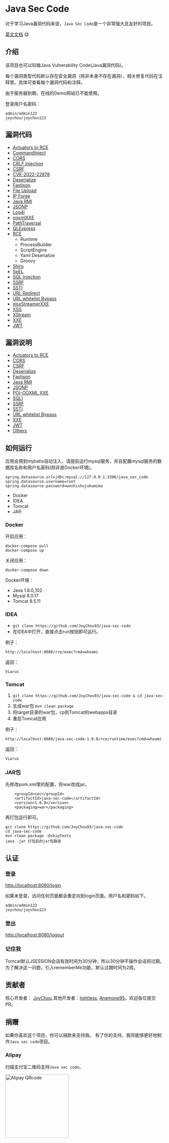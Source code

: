 # Java Sec Code

对于学习Java漏洞代码来说，`Java Sec Code`是一个非常强大且友好的项目。

[英文文档](https://github.com/JoyChou93/java-sec-code/blob/master/README.md) 😋

## 介绍

该项目也可以叫做Java Vulnerability Code(Java漏洞代码)。

每个漏洞类型代码默认存在安全漏洞（除非本身不存在漏洞），相关修复代码在注释里。具体可查看每个漏洞代码和注释。

由于服务器到期，在线的Demo网站已不能使用。

登录用户名密码：

```
admin/admin123
joychou/joychou123
```

## 漏洞代码

- [Actuators to RCE](https://github.com/JoyChou93/java-sec-code/blob/master/src/main/resources/logback-online.xml)
- [CommandInject](https://github.com/JoyChou93/java-sec-code/blob/master/src/main/java/org/joychou/controller/CommandInject.java)
- [CORS](https://github.com/JoyChou93/java-sec-code/blob/master/src/main/java/org/joychou/controller/CORS.java)
- [CRLF Injection](https://github.com/JoyChou93/java-sec-code/blob/master/src/main/java/org/joychou/controller/CRLFInjection.java)
- [CSRF](https://github.com/JoyChou93/java-sec-code/blob/master/src/main/java/org/joychou/security/WebSecurityConfig.java)
- [CVE-2022-22978](https://github.com/JoyChou93/java-sec-code/blob/master/src/main/java/org/joychou/security/WebSecurityConfig.java)
- [Deserialize](https://github.com/JoyChou93/java-sec-code/blob/master/src/main/java/org/joychou/controller/Deserialize.java)
- [Fastjson](https://github.com/JoyChou93/java-sec-code/blob/master/src/main/java/org/joychou/controller/Fastjson.java)
- [File Upload](https://github.com/JoyChou93/java-sec-code/blob/master/src/main/java/org/joychou/controller/FileUpload.java)
- [IP Forge](https://github.com/JoyChou93/java-sec-code/blob/master/src/main/java/org/joychou/controller/IPForge.java)
- [Java RMI](https://github.com/JoyChou93/java-sec-code/blob/master/src/main/java/org/joychou/RMI/Server.java)
- [JSONP](https://github.com/JoyChou93/java-sec-code/blob/master/src/main/java/org/joychou/controller/jsonp/JSONP.java)
- [Log4j](https://github.com/JoyChou93/java-sec-code/blob/master/src/main/java/org/joychou/controller/Log4j.java)
- [ooxmlXXE](https://github.com/JoyChou93/java-sec-code/blob/master/src/main/java/org/joychou/controller/othervulns/ooxmlXXE.java)
- [PathTraversal](https://github.com/JoyChou93/java-sec-code/blob/master/src/main/java/org/joychou/controller/PathTraversal.java)
- [QLExpress](https://github.com/JoyChou93/java-sec-code/blob/master/src/main/java/org/joychou/controller/QLExpress.java)
- [RCE](https://github.com/JoyChou93/java-sec-code/blob/master/src/main/java/org/joychou/controller/Rce.java)
    - Runtime
    - ProcessBuilder  
    - ScriptEngine
    - Yaml Deserialize
    - Groovy
- [Shiro](https://github.com/JoyChou93/java-sec-code/blob/master/src/main/java/org/joychou/controller/Shiro.java)
- [SpEL](https://github.com/JoyChou93/java-sec-code/blob/master/src/main/java/org/joychou/controller/SpEL.java)
- [SQL Injection](https://github.com/JoyChou93/java-sec-code/blob/master/src/main/java/org/joychou/controller/SQLI.java)
- [SSRF](https://github.com/JoyChou93/java-sec-code/blob/master/src/main/java/org/joychou/controller/SSRF.java)
- [SSTI](https://github.com/JoyChou93/java-sec-code/blob/master/src/main/java/org/joychou/controller/SSTI.java)
- [URL Redirect](https://github.com/JoyChou93/java-sec-code/blob/master/src/main/java/org/joychou/controller/URLRedirect.java)
- [URL whitelist Bypass](https://github.com/JoyChou93/java-sec-code/blob/master/src/main/java/org/joychou/controller/URLWhiteList.java)
- [xlsxStreamerXXE](https://github.com/JoyChou93/java-sec-code/blob/master/src/main/java/org/joychou/controller/othervulns/xlsxStreamerXXE.java)
- [XSS](https://github.com/JoyChou93/java-sec-code/blob/master/src/main/java/org/joychou/controller/XSS.java)
- [XStream](https://github.com/JoyChou93/java-sec-code/blob/master/src/main/java/org/joychou/controller/XStreamRce.java)
- [XXE](https://github.com/JoyChou93/java-sec-code/blob/master/src/main/java/org/joychou/controller/XXE.java)
- [JWT](https://github.com/JoyChou93/java-sec-code/blob/master/src/main/java/org/joychou/controller/Jwt.java)

## 漏洞说明

- [Actuators to RCE](https://github.com/JoyChou93/java-sec-code/wiki/Actuators-to-RCE)
- [CORS](https://github.com/JoyChou93/java-sec-code/wiki/CORS)
- [CSRF](https://github.com/JoyChou93/java-sec-code/wiki/CSRF)
- [Deserialize](https://github.com/JoyChou93/java-sec-code/wiki/Deserialize)
- [Fastjson](https://github.com/JoyChou93/java-sec-code/wiki/Fastjson)
- [Java RMI](https://github.com/JoyChou93/java-sec-code/wiki/Java-RMI)
- [JSONP](https://github.com/JoyChou93/java-sec-code/wiki/JSONP)
- [POI-OOXML XXE](https://github.com/JoyChou93/java-sec-code/wiki/Poi-ooxml-XXE)
- [SQLI](https://github.com/JoyChou93/java-sec-code/wiki/SQL-Inject)
- [SSRF](https://github.com/JoyChou93/java-sec-code/wiki/SSRF)
- [SSTI](https://github.com/JoyChou93/java-sec-code/wiki/SSTI)
- [URL whitelist Bypass](https://github.com/JoyChou93/java-sec-code/wiki/URL-whtielist-Bypass)
- [XXE](https://github.com/JoyChou93/java-sec-code/wiki/XXE)
- [JWT](https://github.com/JoyChou93/java-sec-code/wiki/JWT)  
- [Others](https://github.com/JoyChou93/java-sec-code/wiki/others)


## 如何运行

应用会用到mybatis自动注入，请提前运行mysql服务，并且配置mysql服务的数据库名称和用户名密码(除非是Docker环境)。

``` 
spring.datasource.url=jdbc:mysql://127.0.0.1:3306/java_sec_code
spring.datasource.username=root
spring.datasource.password=woshishujukumima
```

- Docker
- IDEA
- Tomcat
- JAR

### Docker

开启应用：

``` 
docker-compose pull
docker-compose up
```

关闭应用：

```
docker-compose down
```

Docker环境：

- Java 1.8.0_102
- Mysql 8.0.17
- Tomcat 8.5.11

### IDEA

- `git clone https://github.com/JoyChou93/java-sec-code`
- 在IDEA中打开，直接点击run按钮即可运行。

例子：

```
http://localhost:8080/rce/exec?cmd=whoami
```
 
返回：

``` 
Viarus
```

### Tomcat

1. `git clone https://github.com/JoyChou93/java-sec-code & cd java-sec-code`
2. 生成war包 `mvn clean package`
3. 将target目录的war包，cp到Tomcat的webapps目录
4. 重启Tomcat应用


例子：

```
http://localhost:8080/java-sec-code-1.0.0/rce/runtime/exec?cmd=whoami
```
 
返回：

``` 
Viarus
```


### JAR包


先修改pom.xml里的配置，将war改成jar。

``` 
    <groupId>sec</groupId>
    <artifactId>java-sec-code</artifactId>
    <version>1.0.0</version>
    <packaging>war</packaging>
```

再打包运行即可。

```
git clone https://github.com/JoyChou93/java-sec-code
cd java-sec-code
mvn clean package -DskipTests 
java -jar 打包后的jar包路径
```

## 认证

### 登录

[http://localhost:8080/login](http://localhost:8080/login)

如果未登录，访问任何页面都会重定向到login页面。用户名和密码如下。

```
admin/admin123
joychou/joychou123
```
### 登出

[http://localhost:8080/logout](http://localhost:8080/logout)

### 记住我

Tomcat默认JSESSION会话有效时间为30分钟，所以30分钟不操作会话将过期。为了解决这一问题，引入rememberMe功能，默认过期时间为2周。


## 贡献者

核心开发者： [JoyChou](https://github.com/JoyChou93).其他开发者：[lightless](https://github.com/lightless233),  [Anemone95](https://github.com/Anemone95)。欢迎各位提交PR。

## 捐赠

如果你喜欢这个项目，你可以捐款来支持我。 有了你的支持，我将能够更好地制作`Java sec code`项目。

### Alipay

扫描支付宝二维码支持`Java sec code`。

<img title="Alipay QRcode" src="https://aliyun-testaaa.oss-cn-shanghai.aliyuncs.com/alipay_qr.png" width="200">
